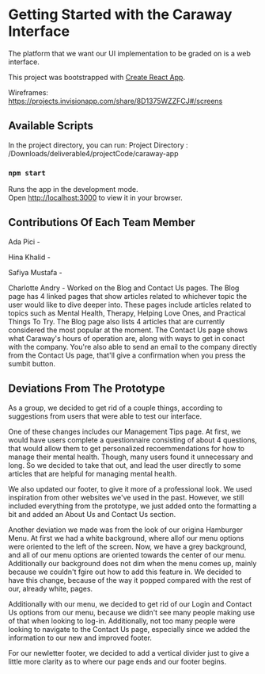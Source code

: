 # Getting Started with the Caraway Interface

The platform that we want our UI implementation to be graded on is a web interface.

This project was bootstrapped with [Create React App](https://github.com/facebook/create-react-app).

Wireframes:
https://projects.invisionapp.com/share/8D1375WZZFCJ#/screens

## Available Scripts

In the project directory, you can run:
Project Directory : 
/Downloads/deliverable4/projectCode/caraway-app

### `npm start`

Runs the app in the development mode.\
Open [http://localhost:3000](http://localhost:3000) to view it in your browser.

## Contributions Of Each Team Member

Ada Pici - 

Hina Khalid -

Safiya Mustafa - 

Charlotte Andry - Worked on the Blog and Contact Us pages. The Blog page has 4 linked pages that show articles related to whichever topic the user would like to dive deeper into. These pages include articles related to topics such as Mental Health, Therapy, Helping Love Ones, and Practical Things To Try. The Blog page also lists 4 articles that are currently considered the most popular at the moment. The Contact Us page shows what Caraway's hours of operation are, along with ways to get in conact with the company. You're also able to send an email to the company directly from the Contact Us page, that'll give a confirmation when you press the sumbit button.

## Deviations From The Prototype

As a group, we decided to get rid of a couple things, according to suggestions from users that were able to test our interface. 

One of these changes includes our Management Tips page. At first, we would have users complete a questionnaire consisting of about 4 questions, that would allow them to get personalized recoemmendations for how to manage their mental health. Though, many users found it unnecessary and long. So we decided to take that out, and lead the user directly to some articles that are helpful for managing mental health. 

We also updated our footer, to give it more of a professional look. We used inspiration from other websites we've used in the past. However, we still included everything from the prototype, we just added onto the formatting a bit and added an About Us and Contact Us section. 

Another deviation we made was from the look of our origina Hamburger Menu. At first we had a white background, where allof our menu options were oriented to the left of the screen. Now, we have a grey background, and all of our menu options are oriented towards the center of our menu. Additionally our background does not dim when the menu comes up, mainly because we couldn't fgire out how to add this feature in. We decided to have this change, because of the way it popped compared with the rest of our, already white, pages.

Additionally with our menu, we decided to get rid of our Login and Contact Us options from our menu, because we didn't see many people making use of that when looking to log-in. Additionally, not too many people were looking to navigate to the Contact Us page, especially since we added the information to our new and improved footer.

For our newletter footer, we decided to add a vertical divider just to give a little more clarity as to where our page ends and our footer begins.




<!-- 
The page will reload when you make changes.\
You may also see any lint errors in the console.

### `npm test`

Launches the test runner in the interactive watch mode.\
See the section about [running tests](https://facebook.github.io/create-react-app/docs/running-tests) for more information.

### `npm run build`

Builds the app for production to the `build` folder.\
It correctly bundles React in production mode and optimizes the build for the best performance.

The build is minified and the filenames include the hashes.\
Your app is ready to be deployed!

See the section about [deployment](https://facebook.github.io/create-react-app/docs/deployment) for more information.

### `npm run eject`

**Note: this is a one-way operation. Once you `eject`, you can't go back!**

If you aren't satisfied with the build tool and configuration choices, you can `eject` at any time. This command will remove the single build dependency from your project.

Instead, it will copy all the configuration files and the transitive dependencies (webpack, Babel, ESLint, etc) right into your project so you have full control over them. All of the commands except `eject` will still work, but they will point to the copied scripts so you can tweak them. At this point you're on your own.

You don't have to ever use `eject`. The curated feature set is suitable for small and middle deployments, and you shouldn't feel obligated to use this feature. However we understand that this tool wouldn't be useful if you couldn't customize it when you are ready for it.

## Learn More

You can learn more in the [Create React App documentation](https://facebook.github.io/create-react-app/docs/getting-started).

To learn React, check out the [React documentation](https://reactjs.org/).

### Code Splitting

This section has moved here: [https://facebook.github.io/create-react-app/docs/code-splitting](https://facebook.github.io/create-react-app/docs/code-splitting)

### Analyzing the Bundle Size

This section has moved here: [https://facebook.github.io/create-react-app/docs/analyzing-the-bundle-size](https://facebook.github.io/create-react-app/docs/analyzing-the-bundle-size)

### Making a Progressive Web App

This section has moved here: [https://facebook.github.io/create-react-app/docs/making-a-progressive-web-app](https://facebook.github.io/create-react-app/docs/making-a-progressive-web-app)

### Advanced Configuration

This section has moved here: [https://facebook.github.io/create-react-app/docs/advanced-configuration](https://facebook.github.io/create-react-app/docs/advanced-configuration)

### Deployment

This section has moved here: [https://facebook.github.io/create-react-app/docs/deployment](https://facebook.github.io/create-react-app/docs/deployment)

### `npm run build` fails to minify

This section has moved here: [https://facebook.github.io/create-react-app/docs/troubleshooting#npm-run-build-fails-to-minify](https://facebook.github.io/create-react-app/docs/troubleshooting#npm-run-build-fails-to-minify) -->
